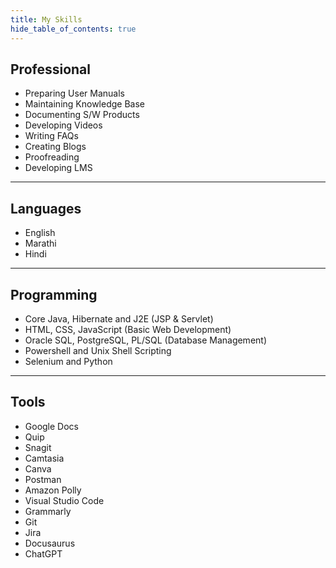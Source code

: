 ```yaml
---
title: My Skills
hide_table_of_contents: true
---
```


<div class="child1">
<div class="child11">

<h2>Professional</h2>

</div>

<div class="child12">

<ul>
<li> Preparing User Manuals </li>
<li> Maintaining Knowledge Base </li>
<li> Documenting S/W Products </li>
<li> Developing Videos </li>
<li> Writing FAQs </li>
<li> Creating Blogs </li>
<li> Proofreading </li>
<li> Developing LMS </li>
</ul>

</div>
</div>

---

<div class="child1">
<div class="child11">

<h2>Languages</h2>

</div>

<div class="child12">

<ul>
<li> English </li>
<li> Marathi </li>
<li> Hindi </li>
</ul>

</div>
</div>

---

<div class="child1">
<div class="child11">

<h2>Programming</h2>

</div>

<div class="child12">

<ul>
<li> Core Java, Hibernate and J2E (JSP & Servlet) </li>
<li> HTML, CSS, JavaScript (Basic Web Development) </li>
<li> Oracle SQL, PostgreSQL, PL/SQL (Database Management) </li>
<li> Powershell and Unix Shell Scripting </li>
<li> Selenium and Python </li>
</ul>

</div>
</div>

---

<div class="child1">
<div class="child11">

<h2>Tools</h2>

</div>

<div class="child12">

<ul>
<li> Google Docs </li>
<li> Quip </li>
<li> Snagit </li>
<li> Camtasia </li>
<li> Canva </li>
<li> Postman </li>
<li> Amazon Polly </li>
<li> Visual Studio Code </li>
<li> Grammarly </li>
<li> Git </li>
<li> Jira </li>
<li> Docusaurus </li>
<li> ChatGPT </li>
</ul>

</div>
</div>